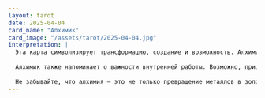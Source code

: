 ```yaml
---
layout: tarot
date: 2025-04-04
card_name: "Алхимик"
card_image: "/assets/tarot/2025-04-04.jpg"
interpretation: |
  Эта карта символизирует трансформацию, создание и возможность. Алхимик стоит перед вами, открывая новые горизонты и показывая, что все в ваших руках. Это время, когда вы можете превратить свои мечты в реальность, используя свои знания и интуицию. Доверяйте себе и своим способностям. Сегодня вы можете найти новые решения для старых проблем, а также увидеть возможности там, где раньше их не замечали.
  
  Алхимик также напоминает о важности внутренней работы. Возможно, пришло время переосмыслить свои цели и желания. Задайте себе вопросы: что вы хотите изменить в своей жизни? Какие шаги вы готовы предпринять для достижения своих целей? Этот день подходит для начала новых проектов или для внесения изменений в уже существующие дела. Откройте свое сердце и разум для новых идей и возможностей, которые могут прийти к вам в этот день.
  
  Не забывайте, что алхимия — это не только превращение металлов в золото, но и работа с собой. Используйте свои таланты и знания, чтобы создать свою собственную реальность. Помните, что вы обладаете силой изменить свою жизнь к лучшему, и сегодня — идеальный день для этого!
---
```

